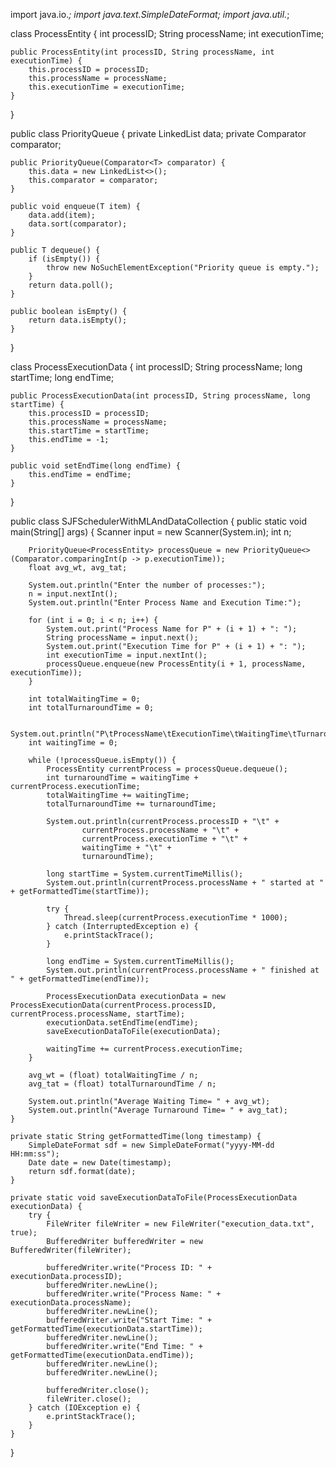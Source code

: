 import java.io.*;
import java.text.SimpleDateFormat;
import java.util.*;

class ProcessEntity {
    int processID;
    String processName;
    int executionTime;

    public ProcessEntity(int processID, String processName, int executionTime) {
        this.processID = processID;
        this.processName = processName;
        this.executionTime = executionTime;
    }
}

public class PriorityQueue<T> {
    private LinkedList<T> data;
    private Comparator<T> comparator;

    public PriorityQueue(Comparator<T> comparator) {
        this.data = new LinkedList<>();
        this.comparator = comparator;
    }

    public void enqueue(T item) {
        data.add(item);
        data.sort(comparator);
    }

    public T dequeue() {
        if (isEmpty()) {
            throw new NoSuchElementException("Priority queue is empty.");
        }
        return data.poll(); 
    }

    public boolean isEmpty() {
        return data.isEmpty();
    }
}

class ProcessExecutionData {
    int processID;
    String processName;
    long startTime;
    long endTime;

    public ProcessExecutionData(int processID, String processName, long startTime) {
        this.processID = processID;
        this.processName = processName;
        this.startTime = startTime;
        this.endTime = -1;  
    }

    public void setEndTime(long endTime) {
        this.endTime = endTime;
    }
}

public class SJFSchedulerWithMLAndDataCollection {
    public static void main(String[] args) {
        Scanner input = new Scanner(System.in);
        int n;

        
        PriorityQueue<ProcessEntity> processQueue = new PriorityQueue<>(Comparator.comparingInt(p -> p.executionTime));
        float avg_wt, avg_tat;

        System.out.println("Enter the number of processes:");
        n = input.nextInt();
        System.out.println("Enter Process Name and Execution Time:");

        for (int i = 0; i < n; i++) {
            System.out.print("Process Name for P" + (i + 1) + ": ");
            String processName = input.next();
            System.out.print("Execution Time for P" + (i + 1) + ": ");
            int executionTime = input.nextInt();
            processQueue.enqueue(new ProcessEntity(i + 1, processName, executionTime));
        }

        int totalWaitingTime = 0;
        int totalTurnaroundTime = 0;

        System.out.println("P\tProcessName\tExecutionTime\tWaitingTime\tTurnaroundTime");
        int waitingTime = 0;

        while (!processQueue.isEmpty()) {
            ProcessEntity currentProcess = processQueue.dequeue();
            int turnaroundTime = waitingTime + currentProcess.executionTime;
            totalWaitingTime += waitingTime;
            totalTurnaroundTime += turnaroundTime;

            System.out.println(currentProcess.processID + "\t" +
                    currentProcess.processName + "\t" +
                    currentProcess.executionTime + "\t" +
                    waitingTime + "\t" +
                    turnaroundTime);

            long startTime = System.currentTimeMillis();
            System.out.println(currentProcess.processName + " started at " + getFormattedTime(startTime));

            try {
                Thread.sleep(currentProcess.executionTime * 1000);  
            } catch (InterruptedException e) {
                e.printStackTrace();
            }

            long endTime = System.currentTimeMillis();
            System.out.println(currentProcess.processName + " finished at " + getFormattedTime(endTime));

            ProcessExecutionData executionData = new ProcessExecutionData(currentProcess.processID, currentProcess.processName, startTime);
            executionData.setEndTime(endTime);
            saveExecutionDataToFile(executionData);

            waitingTime += currentProcess.executionTime;
        }

        avg_wt = (float) totalWaitingTime / n;
        avg_tat = (float) totalTurnaroundTime / n;

        System.out.println("Average Waiting Time= " + avg_wt);
        System.out.println("Average Turnaround Time= " + avg_tat);
    }

    private static String getFormattedTime(long timestamp) {
        SimpleDateFormat sdf = new SimpleDateFormat("yyyy-MM-dd HH:mm:ss");
        Date date = new Date(timestamp);
        return sdf.format(date);
    }

    private static void saveExecutionDataToFile(ProcessExecutionData executionData) {
        try {
            FileWriter fileWriter = new FileWriter("execution_data.txt", true);
            BufferedWriter bufferedWriter = new BufferedWriter(fileWriter);

            bufferedWriter.write("Process ID: " + executionData.processID);
            bufferedWriter.newLine();
            bufferedWriter.write("Process Name: " + executionData.processName);
            bufferedWriter.newLine();
            bufferedWriter.write("Start Time: " + getFormattedTime(executionData.startTime));
            bufferedWriter.newLine();
            bufferedWriter.write("End Time: " + getFormattedTime(executionData.endTime));
            bufferedWriter.newLine();
            bufferedWriter.newLine();

            bufferedWriter.close();
            fileWriter.close();
        } catch (IOException e) {
            e.printStackTrace();
        }
    }
}
